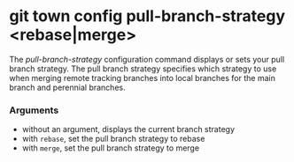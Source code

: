 # git town config pull-branch-strategy <rebase|merge>

The _pull-branch-strategy_ configuration command displays or sets your pull
branch strategy. The pull branch strategy specifies which strategy to use when
merging remote tracking branches into local branches for the main branch and
perennial branches.

### Arguments

- without an argument, displays the current branch strategy
- with `rebase`, set the pull branch strategy to rebase
- with `merge`, set the pull branch strategy to merge
